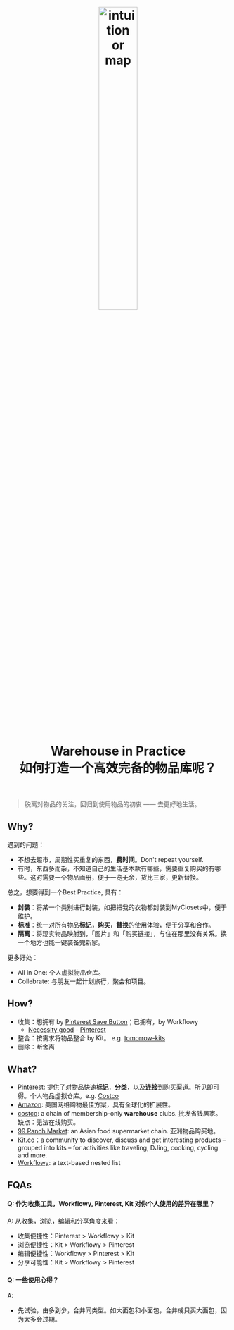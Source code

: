 <h1 align="center">
<br>
	<a href="https://www.wikiwand.com/en/Warehouse">
  <img src="https://i.imgur.com/MMIOEik.jpg" alt="intuition or map" width=42%">
  </a>
  <br><br>
Warehouse in Practice <br>
如何打造一个高效完备的物品库呢？
  <br><br>
</h1>


> 脱离对物品的关注，回归到使用物品的初衷 —— 去更好地生活。

## Why?

遇到的问题：

* 不想去超市，周期性买重复的东西，**费时间**。Don't repeat yourself. 
* 有时，东西多而杂，不知道自己的生活基本款有哪些，需要重复购买的有哪些。这时需要一个物品画册，便于一览无余，货比三家，更新替换。


总之，想要得到一个Best Practice, 具有：

- **封装**：将某一个类别进行封装，如把把我的衣物都封装到MyClosets中，便于维护。
- **标准**：统一对所有物品**标记，购买，替换**的使用体验，便于分享和合作。
- **隔离**：将现实物品映射到，「图片」和「购买链接」，与住在那里没有关系。换一个地方也能一键装备完新家。


更多好处：

*  All in One: 个人虚拟物品仓库。
*  Collebrate: 与朋友一起计划旅行，聚会和项目。

## How?

* 收集：想拥有 by [Pinterest Save Button](https://chrome.google.com/webstore/detail/pinterest-save-button/gpdjojdkbbmdfjfahjcgigfpmkopogic?hl=en)；已拥有，by Workflowy
	* [Necessity good](https://www.wikiwand.com/en/Necessity_good) - [Pinterest](https://www.pinterest.com/willwillwang/necessity-good/)
* 整合：按需求将物品整合 by Kit。 e.g. [tomorrow-kits](https://kit.co/will.wang.wang/kit-for-tomorrow)
* 删除：断舍离


## What?

* [Pinterest](https://www.pinterest.com/): 提供了对物品快速**标记**，**分类**，以及**连接**到购买渠道。所见即可得。个人物品虚拟仓库。e.g.  [Costco](https://www.pinterest.com/willwillwang/costco/)  
* [Amazon](https://www.amazon.com/): 美国网络购物最佳方案，具有全球化的扩展性。
* [costco](https://www.cheatsheet.com/money-career/went-to-costco-first-time-and-loved-it.html/): a chain of membership-only **warehouse** clubs. 批发省钱居家。 缺点：无法在线购买。
* [99 Ranch Market](https://www.99ranch.com/): an Asian food supermarket chain. 亚洲物品购买地。
* [Kit.co](https://kit.co/)：a community to discover, discuss and get interesting products – grouped into kits – for activities like traveling, DJing, cooking, cycling and more.
* [Workflowy](https://www.wikiwand.com/en/Workflowy): a text-based nested list

## FQAs

#### Q: 作为收集工具，Workflowy, Pinterest, Kit 对你个人使用的差异在哪里？

A: 从收集，浏览，编辑和分享角度来看：

* 收集便捷性：Pinterest > Workflowy > Kit
* 浏览便捷性：Kit > Workflowy > Pinterest
* 编辑便捷性：Workflowy > Pinterest > Kit
* 分享可能性：Kit > Workflowy > Pinterest


#### Q: 一些使用心得？

A: 

* 先试验，由多到少，合并同类型。如大面包和小面包，合并成只买大面包，因为太多会过期。